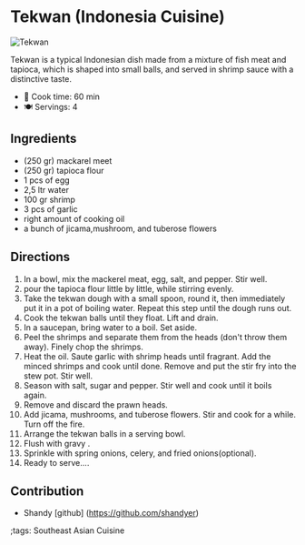 # Tekwan (Indonesia Cuisine)

![Tekwan](tekwan.webp)

Tekwan is a typical Indonesian dish made from a mixture of fish meat and tapioca, which is shaped into small balls, and served in shrimp sauce with a distinctive taste.

- 🍳 Cook time: 60 min
- 🍽️ Servings: 4

## Ingredients

- (250 gr) mackarel meet
- (250 gr) tapioca flour
- 1 pcs of egg
- 2,5 ltr water
- 100 gr shrimp
- 3 pcs of garlic
- right amount of cooking oil
- a bunch of jicama,mushroom, and tuberose flowers


## Directions

1. In a bowl, mix the mackerel meat, egg, salt, and pepper. Stir well.
2. pour the tapioca flour little by little, while stirring evenly.
3. Take the tekwan dough with a small spoon, round it, then immediately put it in a pot of boiling water. Repeat this step until the dough runs out.
4. Cook the tekwan balls until they float. Lift and drain.
5. In a saucepan, bring water to a boil. Set aside.
6. Peel the shrimps and separate them from the heads (don't throw them away). Finely chop the shrimps.
7. Heat the oil. Saute garlic with shrimp heads until fragrant. Add the minced shrimps and cook until done. Remove and put the stir fry into the stew pot. Stir well.
8. Season with salt, sugar and pepper. Stir well and cook until it boils again.
9. Remove and discard the prawn heads.
10. Add jicama, mushrooms, and tuberose flowers. Stir and cook for a while. Turn off the fire.
11. Arrange the tekwan balls in a serving bowl.
12. Flush with gravy .
13. Sprinkle with spring onions, celery, and fried onions(optional).
14. Ready to serve....

## Contribution

- Shandy [github] (https://github.com/shandyer)

;tags: Southeast Asian Cuisine